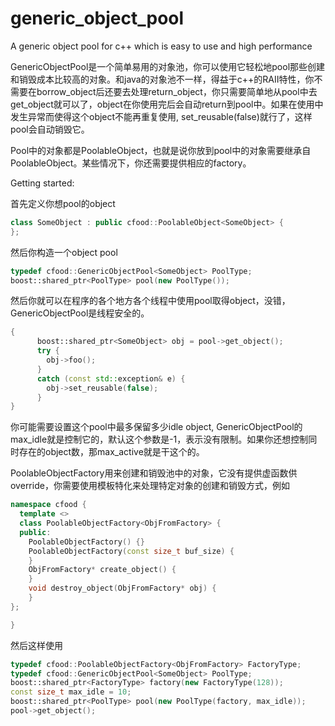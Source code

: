 generic_object_pool
===================

A generic object pool for c++ which is easy to use and high performance


GenericObjectPool是一个简单易用的对象池，你可以使用它轻松地pool那些创建和销毁成本比较高的对象。和java的对象池不一样，得益于c++的RAII特性，你不需要在borrow_object后还要去处理return_object，你只需要简单地从pool中去get_object就可以了，object在你使用完后会自动return到pool中。如果在使用中发生异常而使得这个object不能再重复使用, set_reusable(false)就行了，这样pool会自动销毁它。

Pool中的对象都是PoolableObject，也就是说你放到pool中的对象需要继承自PoolableObject。某些情况下，你还需要提供相应的factory。

Getting started:

首先定义你想pool的object

```cpp
class SomeObject : public cfood::PoolableObject<SomeObject> {
};
```
然后你构造一个object pool

```cpp
typedef cfood::GenericObjectPool<SomeObject> PoolType;
boost::shared_ptr<PoolType> pool(new PoolType());
```
然后你就可以在程序的各个地方各个线程中使用pool取得object，没错，GenericObjectPool是线程安全的。

```cpp
{
      boost::shared_ptr<SomeObject> obj = pool->get_object(); 
      try {
        obj->foo(); 
      }
      catch (const std::exception& e) {
        obj->set_reusable(false);
      }
}
```

你可能需要设置这个pool中最多保留多少idle object, GenericObjectPool的max_idle就是控制它的，默认这个参数是-1，表示没有限制。如果你还想控制同时存在的object数，那max_active就是干这个的。

PoolableObjectFactory用来创建和销毁池中的对象，它没有提供虚函数供override，你需要使用模板特化来处理特定对象的创建和销毁方式，例如

```cpp
namespace cfood {                                                                                                                 
  template <>          
  class PoolableObjectFactory<ObjFromFactory> {             
  public:                                                                                                           
    PoolableObjectFactory() {}                                                                                      
    PoolableObjectFactory(const size_t buf_size) {                                                              
    }                                                                                                                                 
    ObjFromFactory* create_object() {                                                                                                                                                                                                    
    }                                                                                                                                 
    void destroy_object(ObjFromFactory* obj) {                                                                                                                                                                                           
    }    
};

}
```

然后这样使用
```cpp
typedef cfood::PoolableObjectFactory<ObjFromFactory> FactoryType;
typedef cfood::GenericObjectPool<SomeObject> PoolType;
boost::shared_ptr<FactoryType> factory(new FactoryType(128));
const size_t max_idle = 10;
boost::shared_ptr<PoolType> pool(new PoolType(factory, max_idle));
pool->get_object();
```
